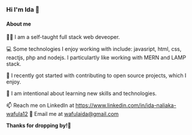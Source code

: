 ### Hi I'm Ida 👋

#### About me

🧍‍♀️ I am a self-taught full stack web deveoper.

💻 Some technologies I enjoy working with include: javasript, html, css, reactjs, php and nodejs.
    I particulartly like working with MERN and LAMP stack.

👯 I recently got started with contributing to open source projects, which I enjoy.

🌱 I am intentional about learning new skills and technologies.

📫 Reach me on LinkedIn at https://www.linkedin.com/in/ida-naliaka-wafula12
📧 Email me at wafulaida@gmail.com

**Thanks for dropping by!👋**
